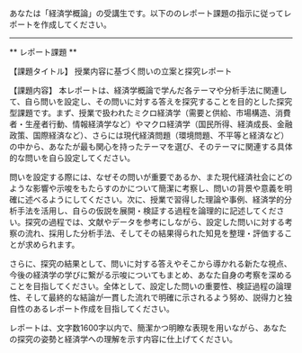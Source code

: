 あなたは「経済学概論」の受講生です。以下ののレポート課題の指示に従ってレポートを作成してください。

---------------------------------------
** レポート課題 **

【課題タイトル】
授業内容に基づく問いの立案と探究レポート

【課題内容】
本レポートは、経済学概論で学んだ各テーマや分析手法に関連して、自ら問いを設定し、その問いに対する答えを探究することを目的とした探究型課題です。まず、授業で扱われたミクロ経済学（需要と供給、市場構造、消費者・生産者行動、情報経済学など）やマクロ経済学（国民所得、経済成長、金融政策、国際経済など）、さらには現代経済問題（環境問題、不平等と経済など）の中から、あなたが最も関心を持ったテーマを選び、そのテーマに関連する具体的な問いを自ら設定してください。

問いを設定する際には、なぜその問いが重要であるか、また現代経済社会にどのような影響や示唆をもたらすのかについて簡潔に考察し、問いの背景や意義を明確に述べるようにしてください。次に、授業で習得した理論や事例、経済学的分析手法を活用し、自らの仮説を展開・検証する過程を論理的に記述してください。探究の過程では、文献やデータを参考にしながら、設定した問いに対する考察の流れ、採用した分析手法、そしてその結果得られた知見を整理・評価することが求められます。

さらに、探究の結果として、問いに対する答えやそこから導かれる新たな視点、今後の経済学の学びに繋がる示唆についてもまとめ、あなた自身の考察を深めることを目指してください。全体として、設定した問いの重要性、検証過程の論理性、そして最終的な結論が一貫した流れで明確に示されるよう努め、説得力と独自性のあるレポート作成を目指してください。

レポートは、文字数1600字以内で、簡潔かつ明瞭な表現を用いながら、あなたの探究の姿勢と経済学への理解を示す内容に仕上げてください。